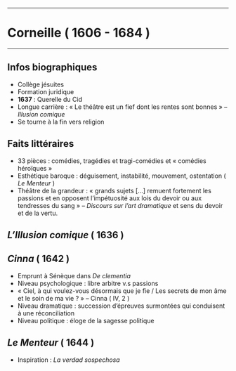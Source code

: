 ***
# Corneille ( 1606 - 1684 )
***
## Infos biographiques 
- Collège jésuites 
- Formation juridique 
- **1637** : Querelle du Cid 
- Longue carrière : « Le théâtre est un fief dont les rentes sont bonnes » – *Illusion comique* 
- Se tourne à la fin vers religion 

## Faits littéraires
- 33 pièces : comédies, tragédies et tragi-comédies et « comédies héroïques »
- Esthétique baroque : déguisement, instabilité, mouvement, ostentation ( *Le Menteur* )
- Théâtre de la grandeur : « grands sujets […] remuent fortement les passions et en opposent l’impétuosité aux lois du devoir ou aux tendresses du sang » – *Discours sur l’art dramatique* et sens du devoir et de la vertu. 

## *L’Illusion comique* ( 1636 )

## *Cinna* ( 1642 )
- Emprunt à Sénèque dans *De clementia* 
- Niveau psychologique : libre arbitre v.s passions 
- « Ciel, à qui voulez-vous désormais que je fie / Les secrets de mon âme et le soin de ma vie ? » – Cinna ( IV, 2 )
- Niveau dramatique : succession d’épreuves surmontées qui conduisent à une réconciliation 
- Niveau politique : éloge de la sagesse politique 

## *Le Menteur* ( 1644 )
- Inspiration : *La verdad sospechosa* 